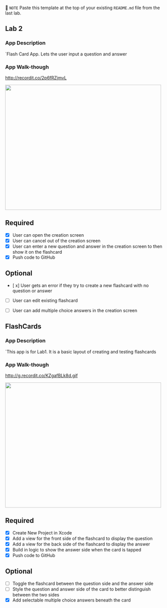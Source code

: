 📝 `NOTE` Paste this template at the top of your existing `README.md` file from the last lab.

## Lab 2

### App Description
`Flash Card App. Lets the user input a question and answer

### App Walk-though
http://recordit.co/2p6fRZjmvL

<img src="http://recordit.co/2p6fRZjmvL" width=500 height=400><br>


## Required
- [x] User can open the creation screen
- [x] User can cancel out of the creation screen
- [x] User can enter a new question and answer in the creation screen to then show it on the flashcard
- [x] Push code to GitHub
## Optional
- [ x] User gets an error if they try to create a new flashcard with no question or answer
- [ ] User can edit existing flashcard
- [ ] User can add multiple choice answers in the creation screen




## FlashCards

### App Description
`This app is for Lab1. It is a basic layout of creating and testing flashcards

### App Walk-though
http://g.recordit.co/KZgafBLk8d.gif

<img src="http://g.recordit.co/KZgafBLk8d.gif" width=500 height=400><br>


## Required
- [x] Create New Project in Xcode
- [x] Add a view for the front side of the flashcard to display the question
- [x] Add a view for the back side of the flashcard to display the answer
- [x] Build in logic to show the answer side when the card is tapped
- [x] Push code to GitHub
## Optional
- [ ] Toggle the flashcard between the question side and the answer side
- [ ] Style the question and answer side of the card to better distinguish between the two sides
- [x] Add selectable multiple choice answers beneath the card
